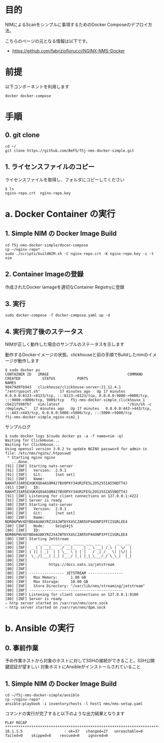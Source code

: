 # 目的

NIMによるScanをシンプルに事項するためのDocker Composeのデプロイ方法。

こちらのページの元となる情報は以下です。
- https://github.com/fabriziofiorucci/NGINX-NMS-Docker


# 前提
以下コンポーネントを利用します

```
docker docker-compose
```

# 手順
## 0. git clone
```
cd ~/
git clone https://github.com/BeF5/f5j-nms-docker-simple.git
```

## 1. ライセンスファイルのコピー
ライセンスファイルを取得し、フォルダにコピーしてください
```
$ ls
nginx-repo.crt  nginx-repo.key
```

# a. Docker Container の実行
## 1. Simple NIM の Docker Image Build
```
cd f5j-nms-docker-simple/docer-compose
cp ~/nginx-repo* .
sudo ./scripts/buildNIM.sh -C nginx-repo.crt -K nginx-repo.key -i -t nim
```

## 2. Container Imageの登録
作成されたDocker Iamageを適切なContainer Registryに登録

## 3. 実行
```
sudo docker-compose -f docker-compose.yaml up -d
```

## 4. 実行完了後のステータス
NIMが正しく動作した場合のサンプルのステータスを示します

動作するDockerイメージの状態。clickhouseと前の手順でBuildしたnimのイメージが動作します

```
$ sudo docker ps
CONTAINER ID   IMAGE                                    COMMAND                  CREATED          STATUS          PORTS                                                                                            NAMES
90479d97b943   clickhouse/clickhouse-server:21.12.4.1   "/entrypoint.sh"         17 minutes ago   Up 17 minutes   0.0.0.0:8123->8123/tcp, :::8123->8123/tcp, 0.0.0.0:9000->9000/tcp, :::9000->9000/tcp, 9009/tcp   f5j-nms-docker-simple_clickhouse_1
cbe21f598fb7   nim:latest                               "/bin/sh -c /deploym…"   17 minutes ago   Up 17 minutes   0.0.0.0:443->443/tcp, :::443->443/tcp, 0.0.0.0:5000->5000/tcp, :::5000->5000/tcp                 f5j-nms-docker-simple_nginx-nim2_1

```

サンプルログ
```
$ sudo docker logs $(sudo docker ps -a -f name=nim -q)
Waiting for ClickHouse...
Waiting for ClickHouse...
Using openssl version 3.0.2 to update NGINX password for admin in file: /etc/nms/nginx/.htpasswd
 * Starting nginx nginx
   ...done.
[91] [INF] Starting nats-server
[91] [INF]   Version:  2.9.1
[91] [INF]   Git:      [not set]
[91] [INF]   Name:     NAKHTJIAR5EXUKXQO4ASOM427BVOPXY34UR2FE5L2O5255IA55NQTT4J
[91] [INF]   ID:       NAKHTJIAR5EXUKXQO4ASOM427BVOPXY34UR2FE5L2O5255IA55NQTT4J
[91] [INF] Listening for client connections on 127.0.0.1:4222
[91] [INF] Server is ready
[80] [INF] Starting nats-server
[80] [INF]   Version:  2.9.1
[80] [INF]   Git:      [not set]
[80] [INF]   Name:     NDRB6PWV4DYBD4AUAKYRZJX4JWT6YX4SCZAR5VP44ONPIFFCISGRLEE4
[80] [INF]   Node:     5e1qS4jS
[80] [INF]   ID:       NDRB6PWV4DYBD4AUAKYRZJX4JWT6YX4SCZAR5VP44ONPIFFCISGRLEE4
[80] [INF] Starting JetStream
[80] [INF]     _ ___ _____ ___ _____ ___ ___   _   __  __
[80] [INF]  _ | | __|_   _/ __|_   _| _ \ __| /_\ |  \/  |
[80] [INF] | || | _|  | | \__ \ | | |   / _| / _ \| |\/| |
[80] [INF]  \__/|___| |_| |___/ |_| |_|_\___/_/ \_\_|  |_|
[80] [INF]
[80] [INF]          https://docs.nats.io/jetstream
[80] [INF]
[80] [INF] ---------------- JETSTREAM ----------------
[80] [INF]   Max Memory:      1.00 GB
[80] [INF]   Max Storage:     10.00 GB
[80] [INF]   Store Directory: "/var/lib/nms/streaming/jetstream"
[80] [INF] -------------------------------------------
[80] [INF] Listening for client connections on 127.0.0.1:9100
[80] [INF] Server is ready
⇨ http server started on /var/run/nms/core.sock
⇨ http server started on /var/run/nms/dpm.sock
```

# b. Ansible の実行
## 0. 事前作業

予め作業ホストから対象のホストに対してSSHの接続ができること。SSH公開鍵認証が望ましい
対象ホストにAnsibleがインストールされていること

## 1. Simple NIM の Docker Image Build

```
cd ~/f5j-nms-docker-simple/ansible
cp ~/nginx-repo* .
ansible-playbook -i inventory/hosts -l host1 nms/nms-setup.yaml
```

コマンドの実行が完了すると以下のような出力結果となります

```
PLAY RECAP ****************************************************************************************************
10.1.1.5                   : ok=37   changed=27   unreachable=0    failed=0    skipped=0    rescued=0    ignored=0
```
